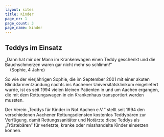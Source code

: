 ```yaml
---
layout: sites
title: Kinder
page_nr: 1
page_count: 3
page_name: kinder
---
```


## Teddys im Einsatz

„Dann hat mir der Mann im Krankenwagen einen Teddy geschenkt und die Bauchschmerzen waren gar nicht mehr so schlimm!“<br/>
 &nbsp; &nbsp;    (Sophie, 4 Jahre)


So wie der vierjährigen Sophie, die im September 2001 mit einer akuten Blinddarmentzündung nachts ins Aachener Universitätsklinikum eingeliefert wurde, ist es seit 1994 vielen kleinen Patienten in und um Aachen ergangen, die mit dem Rettungswagen in ein Krankenhaus transportiert werden mussten.


Der Verein „Teddys für Kinder in Not Aachen e.V.“ stellt seit 1994 den verschiedenen Aachener Rettungsdiensten kostenlos Teddybären zur Verfügung, damit Rettungssanitäter und Notärzte diese Teddys als „Tröstebären“ für verletzte, kranke oder misshandelte Kinder einsetzen können.

